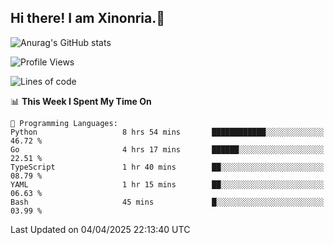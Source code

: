 ## Hi there! I am Xinonria.👋

![Anurag's GitHub stats](https://status-git-main-xinonrias-projects-f26540e3.vercel.app/api?username=xinonria&hide=stars,issues)

<!--START_SECTION:waka-->
![Profile Views](http://img.shields.io/badge/Profile%20Views-0-blue)

![Lines of code](https://img.shields.io/badge/From%20Hello%20World%20I%27ve%20Written-2.2%20million%20lines%20of%20code-blue)

📊 **This Week I Spent My Time On** 

```text
💬 Programming Languages: 
Python                   8 hrs 54 mins       ████████████░░░░░░░░░░░░░   46.72 % 
Go                       4 hrs 17 mins       ██████░░░░░░░░░░░░░░░░░░░   22.51 % 
TypeScript               1 hr 40 mins        ██░░░░░░░░░░░░░░░░░░░░░░░   08.79 % 
YAML                     1 hr 15 mins        ██░░░░░░░░░░░░░░░░░░░░░░░   06.63 % 
Bash                     45 mins             █░░░░░░░░░░░░░░░░░░░░░░░░   03.99 % 
```


 Last Updated on 04/04/2025 22:13:40 UTC
<!--END_SECTION:waka-->

<!--
**xinonria/xinonria** is a ✨ _special_ ✨ repository because its `README.md` (this file) appears on your GitHub profile.

Here are some ideas to get you started:

- 🔭 I’m currently working on ...
- 🌱 I’m currently learning ...
- 👯 I’m looking to collaborate on ...
- 🤔 I’m looking for help with ...
- 💬 Ask me about ...
- 📫 How to reach me: ...
- 😄 Pronouns: ...
- ⚡ Fun fact: ...
-->
